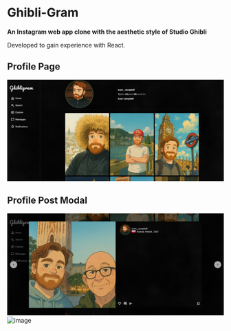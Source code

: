 # Ghibli-Gram
**An Instagram web app clone with the aesthetic style of Studio Ghibli**

Developed to gain experience with React.
## Profile Page
![alt text](screenshot_1.png)
## Profile Post Modal
![alt text](screenshot_2.png)
![image](https://github.com/user-attachments/assets/95b71489-5bb8-4cb2-b45b-c9e194af8354)
